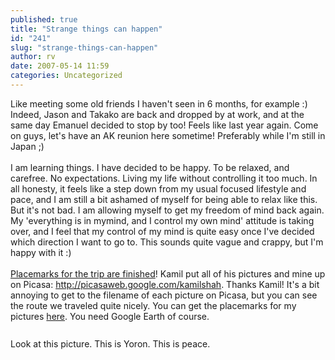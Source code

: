 ```yaml
---
published: true
title: "Strange things can happen"
id: "241"
slug: "strange-things-can-happen"
author: rv
date: 2007-05-14 11:59
categories: Uncategorized
---
```

Like meeting some old friends I haven't seen in 6 months, for example :) Indeed, Jason and Takako are back and dropped by at work, and at the same day Emanuel decided to stop by too! Feels like last year again. Come on guys, let's have an AK reunion here sometime! Preferably while I'm still in Japan ;)<br /><br />I am learning things. I have decided to be happy. To be relaxed, and carefree. No expectations. Living my life without controlling it too much. In all honesty, it feels like a step down from my usual focused lifestyle and pace, and I am still a bit ashamed of myself for being able to relax like this. But it's not bad. I am allowing myself to get my freedom of mind back again. My 'everything is in mymind, and I control my own mind' attitude is taking over, and I feel that my control of my mind is quite easy once I've decided which direction I want to go to. This sounds quite vague and crappy, but I'm happy with it :)<br /><br /><a href="http:///placemarks/Moron_no_Tabi_2007.kmz">Placemarks for the trip are finished</a>! Kamil put all of his pictures and mine up on Picasa: <a href="http://picasaweb.google.com/kamilshah">http://picasaweb.google.com/kamilshah</a>. Thanks Kamil! It's a bit annoying to get to the filename of each picture on Picasa, but you can see the route we traveled quite nicely. You can get the placemarks for my pictures <a href="http:///placemarks/Moron_no_Tabi_2007.kmz">here</a>. You need Google Earth of course.<br /><br /><a href="http://bp3.blogger.com/_RIq3e2nKDHo/RkhXNbXYoOI/AAAAAAAAAVw/C9imxv3_0yo/s1600-h/Untitled-2.jpg"><img style="display:block;text-align:center;cursor:pointer;margin:0 auto 10px;" src="http://bp3.blogger.com/_RIq3e2nKDHo/RkhXNbXYoOI/AAAAAAAAAVw/C9imxv3_0yo/s400/Untitled-2.jpg" alt="" border="0" /></a>Look at this picture. This is Yoron. This is peace.